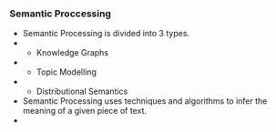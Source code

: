 ### Semantic Proccessing
- Semantic Processing is divided into 3 types.
- - Knowledge Graphs
- - Topic Modelling
- - Distributional Semantics
- Semantic Processing uses techniques and algorithms to infer the meaning of a given piece of text.
- 